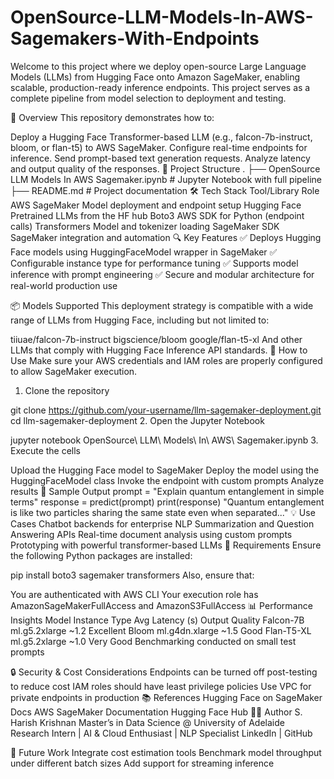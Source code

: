 # OpenSource-LLM-Models-In-AWS-Sagemakers-With-Endpoints
Welcome to this project where we deploy open-source Large Language Models (LLMs) from Hugging Face onto Amazon SageMaker, enabling scalable, production-ready inference endpoints. This project serves as a complete pipeline from model selection to deployment and testing.

🧠 Overview
This repository demonstrates how to:

Deploy a Hugging Face Transformer-based LLM (e.g., falcon-7b-instruct, bloom, or flan-t5) to AWS SageMaker.
Configure real-time endpoints for inference.
Send prompt-based text generation requests.
Analyze latency and output quality of the responses.
📁 Project Structure
.
├── OpenSource LLM Models In AWS Sagemaker.ipynb  # Jupyter Notebook with full pipeline
├── README.md                                     # Project documentation
🛠️ Tech Stack
Tool/Library	Role
AWS SageMaker	Model deployment and endpoint setup
Hugging Face	Pretrained LLMs from the HF hub
Boto3	AWS SDK for Python (endpoint calls)
Transformers	Model and tokenizer loading
SageMaker SDK	SageMaker integration and automation
🔍 Key Features
✅ Deploys Hugging Face models using HuggingFaceModel wrapper in SageMaker
✅ Configurable instance type for performance tuning
✅ Supports model inference with prompt engineering
✅ Secure and modular architecture for real-world production use

📦 Models Supported
This deployment strategy is compatible with a wide range of LLMs from Hugging Face, including but not limited to:

tiiuae/falcon-7b-instruct
bigscience/bloom
google/flan-t5-xl
And other LLMs that comply with Hugging Face Inference API standards.
🚀 How to Use
Make sure your AWS credentials and IAM roles are properly configured to allow SageMaker execution.
1. Clone the repository

git clone https://github.com/your-username/llm-sagemaker-deployment.git
cd llm-sagemaker-deployment
2. Open the Jupyter Notebook

jupyter notebook OpenSource\ LLM\ Models\ In\ AWS\ Sagemaker.ipynb
3. Execute the cells

Upload the Hugging Face model to SageMaker
Deploy the model using the HuggingFaceModel class
Invoke the endpoint with custom prompts
Analyze results
🧪 Sample Output
prompt = "Explain quantum entanglement in simple terms"
response = predict(prompt)
print(response)
"Quantum entanglement is like two particles sharing the same state even when separated..."
💡 Use Cases
Chatbot backends for enterprise NLP
Summarization and Question Answering APIs
Real-time document analysis using custom prompts
Prototyping with powerful transformer-based LLMs
🧰 Requirements
Ensure the following Python packages are installed:

pip install boto3 sagemaker transformers
Also, ensure that:

You are authenticated with AWS CLI
Your execution role has AmazonSageMakerFullAccess and AmazonS3FullAccess
📊 Performance Insights
Model	Instance Type	Avg Latency (s)	Output Quality
Falcon-7B	ml.g5.2xlarge	~1.2	Excellent
Bloom	ml.g4dn.xlarge	~1.5	Good
Flan-T5-XL	ml.g5.2xlarge	~1.0	Very Good
Benchmarking conducted on small test prompts

🔒 Security & Cost Considerations
Endpoints can be turned off post-testing to reduce cost
IAM roles should have least privilege policies
Use VPC for private endpoints in production
📚 References
Hugging Face on SageMaker Docs
AWS SageMaker Documentation
Hugging Face Hub
👨‍💻 Author
S. Harish Krishnan
Master’s in Data Science @ University of Adelaide
Research Intern | AI & Cloud Enthusiast | NLP Specialist
LinkedIn | GitHub

🏁 Future Work
Integrate cost estimation tools
Benchmark model throughput under different batch sizes
Add support for streaming inference
